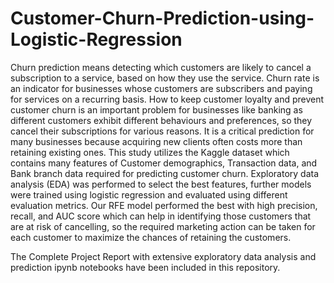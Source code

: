 # Customer-Churn-Prediction-using-Logistic-Regression

Churn prediction means detecting which customers are likely to cancel a subscription to a service, based on
how they use the service. Churn rate is an indicator for businesses whose customers are subscribers and
paying for services on a recurring basis. How to keep customer loyalty and prevent customer churn is an
important problem for businesses like banking as different customers exhibit different behaviours and
preferences, so they cancel their subscriptions for various reasons. It is a critical prediction for many
businesses because acquiring new clients often costs more than retaining existing ones. This study utilizes the
Kaggle dataset which contains many features of Customer demographics, Transaction data, and Bank branch
data required for predicting customer churn. Exploratory data analysis (EDA) was performed to select the best
features, further models were trained using logistic regression and evaluated using different evaluation
metrics. Our RFE model performed the best with high precision, recall, and AUC score which can help in
identifying those customers that are at risk of cancelling, so the required marketing action can be taken for
each customer to maximize the chances of retaining the customers.


The Complete Project Report with extensive exploratory data analysis and prediction ipynb notebooks have been included in this repository.
